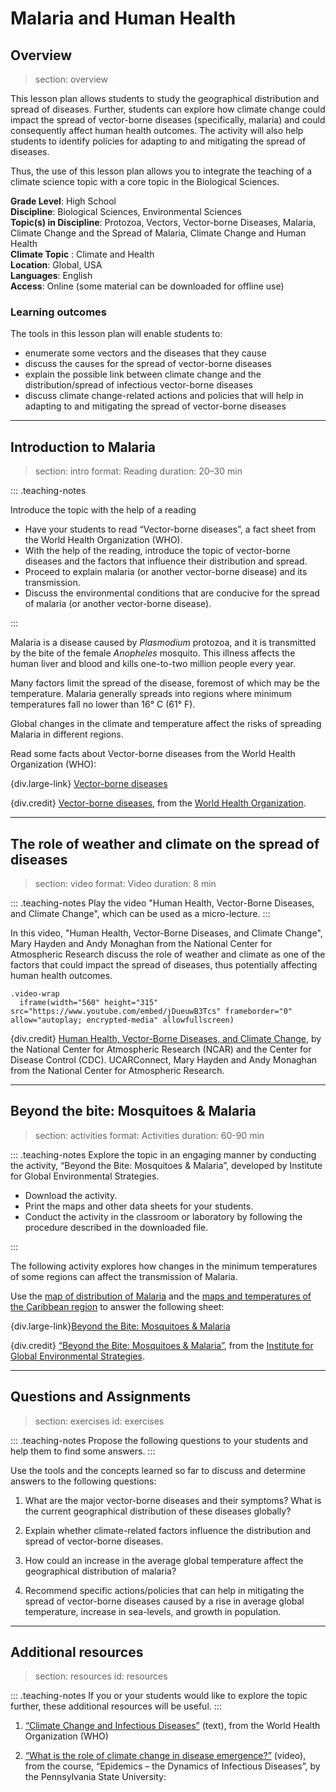 # Malaria and Human Health

## Overview
> section: overview

This lesson plan allows students to study the geographical distribution and spread of diseases. Further, students can explore how climate change could impact the spread of vector-borne diseases (specifically, malaria) and could consequently affect human health outcomes. The activity will also help students to identify policies for adapting to and mitigating the spread of diseases.

Thus, the use of this lesson plan allows you to integrate the teaching of a climate science topic with a core topic in the Biological Sciences.

__Grade Level__: High School  
__Discipline__:	 Biological Sciences, Environmental Sciences  
__Topic(s) in Discipline__:	Protozoa, Vectors, Vector-borne Diseases, Malaria, Climate Change and the Spread of Malaria, Climate Change and Human Health  
__Climate Topic__ : Climate and Health  
__Location__: Global, USA  
__Languages__: English  
__Access__: Online (some material can be downloaded for offline use)

### Learning outcomes

The tools in this lesson plan will enable students to:

* enumerate some vectors and the diseases that they cause
* discuss the causes for the spread of vector-borne diseases
* explain the possible link between climate change and the distribution/spread of infectious vector-borne diseases
* discuss climate change-related actions and policies that will help in adapting to and mitigating the spread of vector-borne diseases

---

## Introduction to Malaria
> section: intro
> format: Reading
> duration: 20–30 min

::: .teaching-notes

Introduce the topic with the help of a reading

* Have your students to read “Vector-borne diseases”, a fact sheet from the
  World Health Organization (WHO).
* With the help of the reading, introduce the topic of vector-borne diseases
  and the factors that influence their distribution and spread.
* Proceed to explain malaria (or another vector-borne disease) and its
  transmission.
* Discuss the environmental conditions that are conducive for the spread of
  malaria (or another vector-borne disease).

:::

Malaria is a disease caused by _Plasmodium_ protozoa, and it is transmitted by
the bite of the female _Anopheles_ mosquito. This illness affects the human
liver and blood and kills one-to-two million people every year.

Many factors limit the spread of the disease, foremost of which may be the
temperature. Malaria generally spreads into regions where minimum temperatures
fall no lower than 16° C (61° F).

Global changes in the climate and temperature affect the risks of spreading
Malaria in different regions.

Read some facts about Vector-borne diseases from the World Health Organization (WHO):

{div.large-link} [Vector-borne diseases](/resources/human-health/downloads/vector-borne-diseases.pdf)

{div.credit}
[Vector-borne diseases](http://www.who.int/news-room/fact-sheets/detail/vector-borne-diseases), from the [World Health Organization](http://www.who.int).

---

## The role of weather and climate on the spread of diseases
> section: video
> format: Video
> duration: 8 min

::: .teaching-notes
Play the video "Human Health, Vector-Borne Diseases, and Climate Change", which can be used as a  micro-lecture.
:::

In this video, "Human Health, Vector-Borne Diseases, and Climate Change", Mary Hayden and Andy Monaghan from the National Center for Atmospheric Research discuss the role of weather and climate as one of the factors that could impact the spread of diseases, thus potentially affecting human health outcomes.

    .video-wrap
      iframe(width="560" height="315" src="https://www.youtube.com/embed/jDueuwB3Tcs" frameborder="0" allow="autoplay; encrypted-media" allowfullscreen)

{div.credit} 
[Human Health, Vector-Borne Diseases, and Climate Change](https://www.youtube.com/watch?v=jDueuwB3Tcs), by the National Center for Atmospheric Research (NCAR) and the Center for Disease Control (CDC). UCARConnect, Mary Hayden and Andy Monaghan from the National Center for Atmospheric Research.

---

## Beyond the bite: Mosquitoes & Malaria
> section: activities
> format: Activities
> duration: 60-90 min

::: .teaching-notes
Explore the topic in an engaging manner by conducting the activity, “Beyond the Bite: Mosquitoes & Malaria”, developed by Institute for Global Environmental Strategies.

* Download the activity.
* Print the maps and other data sheets for your students.
* Conduct the activity in the classroom or laboratory by following the procedure described in the 
downloaded file.

:::

The following activity explores how changes in the minimum temperatures of some
regions can affect the transmission of Malaria.

Use the [map of distribution of Malaria](/resources/human-health/downloads/malaria_003.png)
and the [maps and temperatures of the Caribbean region](/resources/human-health/downloads/mosquitoes-and-malaria_appendixD.pdf) 
to answer the following sheet:

{div.large-link}[Beyond the Bite: Mosquitoes & Malaria](/resources/human-health/downloads/mosquitoes-and-malaria_activity.pdf) 

{div.credit} 
[“Beyond the Bite: Mosquitoes & Malaria”](https://www.strategies.org/wp-content/uploads/2011/12/Mosquitoes_May02.pdf), from the [Institute for Global Environmental Strategies](https://www.strategies.org).

---

## Questions and Assignments
> section: exercises
> id: exercises

::: .teaching-notes
Propose the following questions to your students and help them to find some answers.
:::

Use the tools and the concepts learned so far to discuss and determine answers to the following questions:

1. What are the major vector-borne diseases and their symptoms? What is the current geographical distribution of these diseases globally?

2. Explain whether climate-related factors influence the distribution and spread of vector-borne diseases.

3. How could an increase in the average global temperature affect the geographical distribution of malaria?

4. Recommend specific actions/policies that can help in mitigating the spread of vector-borne diseases caused by a rise in average global temperature, increase in sea-levels, and growth in population.

---

## Additional resources
> section: resources
> id: resources

::: .teaching-notes
If you or your students would like to explore the topic further, these additional resources will be useful.
:::

1. [“Climate Change and Infectious Diseases”](http://www.who.int/globalchange/environment/en/chapter6.pdf) (text), from the World Health Organization (WHO)

2. [“What is the role of climate change in disease emergence?”](https://www.coursera.org/lecture/epidemics/what-is-the-role-of-climate-change-in-disease-emergence-2EXqq) (video), from the course, “Epidemics – the Dynamics of Infectious Diseases”, by the Pennsylvania State University:

